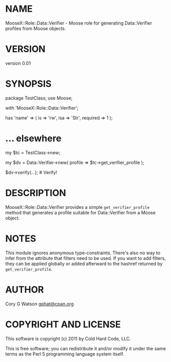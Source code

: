 # NAME

MooseX::Role::Data::Verifier - Moose role for generating Data::Verifier profiles from Moose objects.

# VERSION

version 0.01

# SYNOPSIS

  package TestClass;
  use Moose;
  

  with 'MooseX::Role::Data::Verifier';

  has 'name' => (
    is => 'rw',
    isa => 'Str',
    required => 1
  );
  

  # ... elsewhere
  

  my $tc = TestClass->new;
  

  my $dv = Data::Verifier->new(
    profile => $tc->get_verifier_profile
  );
  

  $dv->verify(...); # Verify!

# DESCRIPTION

MooseX::Role::Data::Verifier provides a simple `get_verifier_profile` method
that generates a profile suitable for Data::Verifier from a Moose object.

# NOTES

This module ignores anonymous type-constraints.  There's also no way to infer
from the attribute that filters need to be used.  If you want to add filters,
they can be applied globally or added afterward to the hashref returned by
`get_verifier_profile`.

# AUTHOR

Cory G Watson <gphat@cpan.org>

# COPYRIGHT AND LICENSE

This software is copyright (c) 2011 by Cold Hard Code, LLC.

This is free software; you can redistribute it and/or modify it under
the same terms as the Perl 5 programming language system itself.